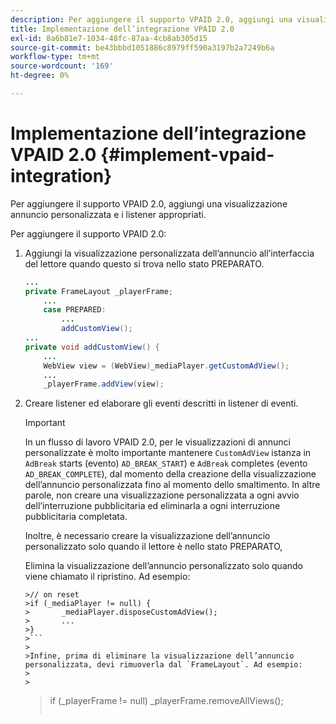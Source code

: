 ```yaml
---
description: Per aggiungere il supporto VPAID 2.0, aggiungi una visualizzazione annuncio personalizzata e i listener appropriati.
title: Implementazione dell’integrazione VPAID 2.0
exl-id: 8a6b81e7-1034-48fc-87aa-4cb8ab305d15
source-git-commit: be43bbbd1051886c8979ff590a3197b2a7249b6a
workflow-type: tm+mt
source-wordcount: '169'
ht-degree: 0%

---
```


# Implementazione dell’integrazione VPAID 2.0 {#implement-vpaid-integration}

Per aggiungere il supporto VPAID 2.0, aggiungi una visualizzazione annuncio personalizzata e i listener appropriati.

Per aggiungere il supporto VPAID 2.0:

1. Aggiungi la visualizzazione personalizzata dell’annuncio all’interfaccia del lettore quando questo si trova nello stato PREPARATO.

   ```java
   ... 
   private FrameLayout _playerFrame; 
       ... 
       case PREPARED: 
           ... 
           addCustomView(); 
   ... 
   private void addCustomView() { 
       ... 
       WebView view = (WebView)_mediaPlayer.getCustomAdView(); 
       ... 
       _playerFrame.addView(view);
   ```

1. Creare listener ed elaborare gli eventi descritti in listener di eventi.

   >[!IMPORTANT]
   >
   >In un flusso di lavoro VPAID 2.0, per le visualizzazioni di annunci personalizzate è molto importante mantenere `CustomAdView` istanza in `AdBreak` starts (evento) `AD_BREAK_START`) e `AdBreak` completes (evento `AD_BREAK_COMPLETE`), dal momento della creazione della visualizzazione dell’annuncio personalizzata fino al momento dello smaltimento. In altre parole, non creare una visualizzazione personalizzata a ogni avvio dell’interruzione pubblicitaria ed eliminarla a ogni interruzione pubblicitaria completata.
   >
   >
   >Inoltre, è necessario creare la visualizzazione dell’annuncio personalizzato solo quando il lettore è nello stato PREPARATO,
   >
   >
   >Elimina la visualizzazione dell’annuncio personalizzato solo quando viene chiamato il ripristino. Ad esempio:
   >
   >
   ```
   >// on reset 
   >if (_mediaPlayer != null) { 
   >       _mediaPlayer.disposeCustomAdView(); 
   >       ... 
   >} 
   >```
   >
   >Infine, prima di eliminare la visualizzazione dell’annuncio personalizzata, devi rimuoverla dal `FrameLayout`. Ad esempio:
   >
   >
   ```
   >if (_playerFrame != null) 
   >       _playerFrame.removeAllViews(); 
   >```
